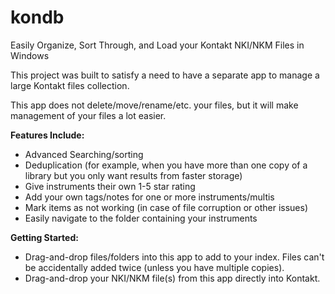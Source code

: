 # kondb
Easily Organize, Sort Through, and Load your Kontakt NKI/NKM Files in Windows

This project was built to satisfy a need to have a separate app to manage a large Kontakt files collection.

This app does not delete/move/rename/etc. your files, but it will make management of your files a lot easier.


<b>Features Include:</b>
- Advanced Searching/sorting
- Deduplication (for example, when you have more than one copy of a library but you only want results from faster storage)
- Give instruments their own 1-5 star rating
- Add your own tags/notes for one or more instruments/multis
- Mark items as not working (in case of file corruption or other issues)
- Easily navigate to the folder containing your instruments


<b>Getting Started:</b>
- Drag-and-drop files/folders into this app to add to your index.  Files can't be accidentally added twice (unless you have multiple copies).
- Drag-and-drop your NKI/NKM file(s) from this app directly into Kontakt.
